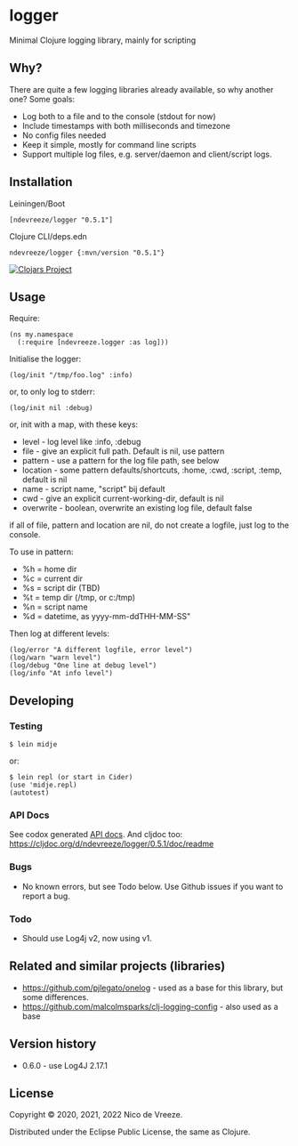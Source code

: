 # logger

Minimal Clojure logging library, mainly for scripting 

## Why?

There are quite a few logging libraries already available, so why another one? Some goals:

* Log both to a file and to the console (stdout for now)
* Include timestamps with both milliseconds and timezone
* No config files needed
* Keep it simple, mostly for command line scripts
* Support multiple log files, e.g. server/daemon and client/script logs.

## Installation

Leiningen/Boot

    [ndevreeze/logger "0.5.1"]

Clojure CLI/deps.edn

    ndevreeze/logger {:mvn/version "0.5.1"}

[![Clojars Project](https://img.shields.io/clojars/v/ndevreeze/logger.svg)](https://clojars.org/ndevreeze/logger)

## Usage

Require:

    (ns my.namespace
      (:require [ndevreeze.logger :as log]))

Initialise the logger:

    (log/init "/tmp/foo.log" :info)
  
or, to only log to stderr:

    (log/init nil :debug)
  
or, init with a map, with these keys:

   - level     - log level like :info, :debug
   - file      - give an explicit full path. Default is nil, use pattern
   - pattern   - use a pattern for the log file path, see below
   - location  - some pattern defaults/shortcuts, :home, :cwd, :script, :temp, default is nil
   - name      - script name, \"script\" bij default
   - cwd       - give an explicit current-working-dir, default is nil
   - overwrite - boolean, overwrite an existing log file, default false

  if all of file, pattern and location are nil, do not create a
  logfile, just log to the console.

  To use in pattern:
  
   - %h = home dir
   - %c = current dir
   - %s = script dir (TBD)
   - %t = temp dir (/tmp, or c:/tmp)
   - %n = script name
   - %d = datetime, as yyyy-mm-ddTHH-MM-SS"

Then log at different levels:

    (log/error "A different logfile, error level")
    (log/warn "warn level")
    (log/debug "One line at debug level")
    (log/info "At info level")

## Developing

### Testing

    $ lein midje

or:

    $ lein repl (or start in Cider)
    (use 'midje.repl)
    (autotest)
    
### API Docs

See codox generated [API docs](https://ndevreeze.github.io/logger/api/index.html). And cljdoc too: https://cljdoc.org/d/ndevreeze/logger/0.5.1/doc/readme

### Bugs

* No known errors, but see Todo below. Use Github issues if you want to report a bug.

### Todo

* Should use Log4j v2, now using v1.

## Related and similar projects (libraries)

* https://github.com/pjlegato/onelog - used as a base for this library, but some differences.
* https://github.com/malcolmsparks/clj-logging-config - also used as a base

## Version history

* 0.6.0 - use Log4J 2.17.1

## License

Copyright © 2020, 2021, 2022 Nico de Vreeze.

Distributed under the Eclipse Public License, the same as Clojure.
